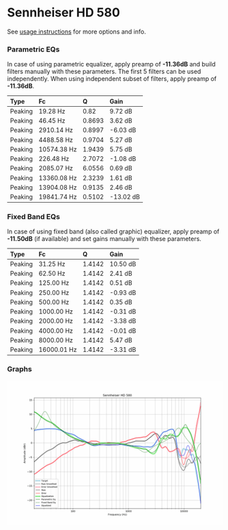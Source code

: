 # Sennheiser HD 580
See [usage instructions](https://github.com/jaakkopasanen/AutoEq#usage) for more options and info.

### Parametric EQs
In case of using parametric equalizer, apply preamp of **-11.36dB** and build filters manually
with these parameters. The first 5 filters can be used independently.
When using independent subset of filters, apply preamp of **-11.36dB**.

| Type    | Fc          |      Q | Gain      |
|:--------|:------------|:-------|:----------|
| Peaking | 19.28 Hz    | 0.82   | 9.72 dB   |
| Peaking | 46.45 Hz    | 0.8693 | 3.62 dB   |
| Peaking | 2910.14 Hz  | 0.8997 | -6.03 dB  |
| Peaking | 4488.58 Hz  | 0.9704 | 5.27 dB   |
| Peaking | 10574.38 Hz | 1.9439 | 5.75 dB   |
| Peaking | 226.48 Hz   | 2.7072 | -1.08 dB  |
| Peaking | 2085.07 Hz  | 6.0556 | 0.69 dB   |
| Peaking | 13360.08 Hz | 2.3239 | 1.61 dB   |
| Peaking | 13904.08 Hz | 0.9135 | 2.46 dB   |
| Peaking | 19841.74 Hz | 0.5102 | -13.02 dB |

### Fixed Band EQs
In case of using fixed band (also called graphic) equalizer, apply preamp of **-11.50dB**
(if available) and set gains manually with these parameters.

| Type    | Fc          |      Q | Gain     |
|:--------|:------------|:-------|:---------|
| Peaking | 31.25 Hz    | 1.4142 | 10.50 dB |
| Peaking | 62.50 Hz    | 1.4142 | 2.41 dB  |
| Peaking | 125.00 Hz   | 1.4142 | 0.51 dB  |
| Peaking | 250.00 Hz   | 1.4142 | -0.93 dB |
| Peaking | 500.00 Hz   | 1.4142 | 0.35 dB  |
| Peaking | 1000.00 Hz  | 1.4142 | -0.31 dB |
| Peaking | 2000.00 Hz  | 1.4142 | -3.38 dB |
| Peaking | 4000.00 Hz  | 1.4142 | -0.01 dB |
| Peaking | 8000.00 Hz  | 1.4142 | 5.47 dB  |
| Peaking | 16000.01 Hz | 1.4142 | -3.31 dB |

### Graphs
![](./Sennheiser%20HD%20580.png)